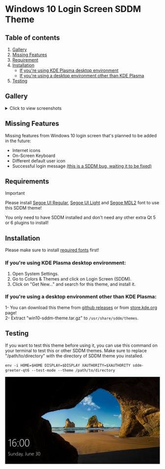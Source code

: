 # Windows 10 Login Screen SDDM Theme

## Table of contents

1. [Gallery](#gallery)
2. [Missing Features](#missing-features)
3. [Requirement](#requirements)
4. [Installation](#installation)
   - [If you're using KDE Plasma desktop environment](#if-youre-using-kde-plasma-desktop-environment)
   - [If you're using a desktop environment other than KDE Plasma](#if-youre-using-a-desktop-environment-other-than-kde-plasma)
5. [Testing](#testing)

## Gallery

<details>
  <summary>Click to view screenshots</summary>

![win10-sddm-gallery1](https://github.com/birbkeks/win10-sddm-theme/assets/67545942/874cec18-953d-44db-832b-4f88fb0444e3)

![win10-sddm-gallery2](https://github.com/birbkeks/win10-sddm-theme/assets/67545942/ed41c78f-4822-456a-93e0-3cc25860fdc7)

![win10-sddm-gallery3](https://github.com/birbkeks/win10-sddm-theme/assets/67545942/3cf94dd4-c2b1-418e-a169-657d1a3e3a04)

![win10-sddm-gallery4](https://github.com/birbkeks/win10-sddm-theme/assets/67545942/25dc7836-6c3c-4e24-9121-dbc94a325a5d)

</details>

## Missing Features
Missing features from Windows 10 login screen that's planned to be added in the future:

- Internet icons
- On-Screen Keyboard
- Different default user icon
- Successful login message [(this is a SDDM bug, waiting it to be fixed)](https://github.com/sddm/sddm/issues/1960)

## Requirements

>[!IMPORTANT]
>Please install [Segoe UI Regular](https://github.com/microsoft/reactxp/raw/master/samples/TodoList/src/resources/fonts/SegoeUI-Regular.ttf),
  [Segoe UI Light](https://github.com/microsoft/reactxp/raw/master/samples/TodoList/src/resources/fonts/SegoeUI-Light.ttf) and
    [Segoe MDL2](https://github.com/syncfusion/xamarin-demos/raw/master/Forms/TabView/TabView.UWP/Assets/Fonts/Segoe%20MDL2%20Assets.ttf)
      font to use this SDDM theme!

You only need to have SDDM installed and don't need any other extra Qt 5 or 6 plugins to install!

## Installation

Please make sure to install [required fonts](#requirements) first!

### If you're using KDE Plasma desktop environment:

1. Open System Settings.
2. Go to Colors & Themes and click on Login Screen (SDDM).
3. Click on "Get New..." and search for this theme, and install it.

### If you're using a desktop environment other than KDE Plasma:
1- You can download this theme from [github releases](https://github.com/birbkeks/win10-sddm-theme/releases) or from [store.kde.org](https://store.kde.org/p/2170777) page! <br>
2- Extract "win10-sddm-theme.tar.gz" to `/usr/share/sddm/themes`.

## Testing

If you want to test this theme before using it, you can use this command on your terminal to test this or other SDDM themes. Make sure to replace "/path/to/directory" with the directory of SDDM theme you installed.

```
env -i HOME=$HOME DISPLAY=$DISPLAY XAUTHORITY=$XAUTHORITY sddm-greeter-qt6 --test-mode --theme /path/to/directory
```

![](preview.png)
